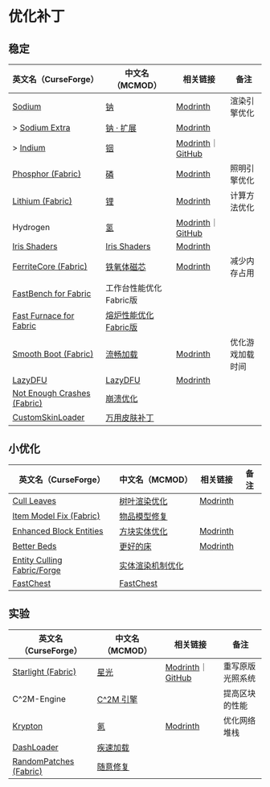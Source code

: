 # 优化补丁

## 稳定

| 英文名（CurseForge）                                                                            | 中文名（MCMOD）                                              | 相关链接                                                                                                    | 备注             |
| ----------------------------------------------------------------------------------------------- | ------------------------------------------------------------ | ----------------------------------------------------------------------------------------------------------- | ---------------- |
| [Sodium](https://www.curseforge.com/minecraft/mc-mods/sodium)                                   | [钠](https://www.mcmod.cn/class/2785.html)                   | [Modrinth](https://www.modrinth.com/mod/sodium)                                                             | 渲染引擎优化     |
| > [Sodium Extra](https://www.curseforge.com/minecraft/mc-mods/sodium-extra)                     | [钠 · 扩展](https://www.mcmod.cn/class/3701.html)            | [Modrinth](https://www.modrinth.com/mod/sodium-extra)                                                       |                  |
| > [Indium](https://www.curseforge.com/minecraft/mc-mods/indium)                                 | [铟](https://www.mcmod.cn/class/3413.html)                   | [Modrinth](https://www.modrinth.com/mod/indium)｜[GitHub](https://github.com/comp500/Indium)                |                  |
| [Phosphor (Fabric)](https://www.curseforge.com/minecraft/mc-mods/phosphor)                      | [磷](https://www.mcmod.cn/class/1766.html)                   | [Modrinth](https://www.modrinth.com/mod/phosphor)                                                           | 照明引擎优化     |
| [Lithium (Fabric)](https://www.curseforge.com/minecraft/mc-mods/lithium)                        | [锂](https://www.mcmod.cn/class/2292.html)                   | [Modrinth](https://www.modrinth.com/mod/lithium)                                                            | 计算方法优化     |
| Hydrogen                                                                                        | [氢](https://www.mcmod.cn/class/3406.html)                   | [Modrinth](https://www.modrinth.com/mod/hydrogen)｜[GitHub](https://github.com/jellysquid3/hydrogen-fabric) |                  |
| [Iris Shaders](https://www.curseforge.com/minecraft/mc-mods/irisshaders)                        | [Iris Shaders](https://www.mcmod.cn/class/3697.html)         | [Modrinth](https://www.modrinth.com/mod/iris)                                                               |                  |
| [FerriteCore (Fabric)](https://www.curseforge.com/minecraft/mc-mods/ferritecore-fabric)         | [铁氧体磁芯](https://www.mcmod.cn/class/3888.html)           | [Modrinth](https://www.modrinth.com/mod/ferrite-core)                                                       | 减少内存占用     |
| [FastBench for Fabric](https://www.curseforge.com/minecraft/mc-mods/fastbench-for-fabric)       | 工作台性能优化Fabric版                                       |                                                                                                             |                  |
| [Fast Furnace for Fabric](https://www.curseforge.com/minecraft/mc-mods/fast-furnace-for-fabric) | [熔炉性能优化Fabric版](https://www.mcmod.cn/class/3079.html) |                                                                                                             |                  |
| [Smooth Boot (Fabric)](https://www.curseforge.com/minecraft/mc-mods/smooth-boot)                | [流畅加载](https://www.mcmod.cn/class/3422.html)             | [Modrinth](https://www.modrinth.com/mod/smoothboot-fabric)                                                  | 优化游戏加载时间 |
| [LazyDFU](https://www.curseforge.com/minecraft/mc-mods/lazydfu)                                 | [LazyDFU](https://www.mcmod.cn/class/3407.html)              | [Modrinth](https://www.modrinth.com/mod/lazydfu)                                                            |                  |
| [Not Enough Crashes (Fabric)](https://www.curseforge.com/minecraft/mc-mods/not-enough-crashes)  | [崩溃优化](https://www.mcmod.cn/class/2441.html)             |                                                                                                             |                  |
| [CustomSkinLoader](https://www.curseforge.com/minecraft/mc-mods/customskinloader)               | [万用皮肤补丁](https://www.mcmod.cn/class/883.html)          |                                                                                                             |                  |

## 小优化

| 英文名（CurseForge）                                                                            | 中文名（MCMOD）                                          | 相关链接                                             | 备注 |
| ----------------------------------------------------------------------------------------------- | -------------------------------------------------------- | ---------------------------------------------------- | ---- |
| [Cull Leaves](https://www.curseforge.com/minecraft/mc-mods/cull-leaves)                         | [树叶渲染优化](https://www.mcmod.cn/class/4414.html)     | [Modrinth](https://www.modrinth.com/mod/cull-leaves) |      |
| [Item Model Fix (Fabric)](https://www.curseforge.com/minecraft/mc-mods/item-model-fix)          | [物品模型修复](https://www.mcmod.cn/class/3845.html)     |                                                      |      |
| [Enhanced Block Entities](https://www.curseforge.com/minecraft/mc-mods/enhanced-block-entities) | [方块实体优化](https://www.mcmod.cn/class/3632.html)     | [Modrinth](https://www.modrinth.com/mod/ebe)         |      |
| [Better Beds](https://www.curseforge.com/minecraft/mc-mods/better-beds)                         | [更好的床](https://www.mcmod.cn/class/4356.html)         | [Modrinth](https://www.modrinth.com/mod/better-beds) |      |
| [Entity Culling Fabric/Forge](https://www.curseforge.com/minecraft/mc-mods/entityculling)       | [实体渲染机制优化](https://www.mcmod.cn/class/3629.html) |                                                      |      |
| [FastChest](https://www.curseforge.com/minecraft/mc-mods/fastchest)                             | [FastChest](https://www.mcmod.cn/class/4655.html)        |                                                      |      |

## 实验

| 英文名（CurseForge）                                                                        | 中文名（MCMOD）                                   | 相关链接                                                                                                      | 备注             |
| ------------------------------------------------------------------------------------------- | ------------------------------------------------- | ------------------------------------------------------------------------------------------------------------- | ---------------- |
| [Starlight (Fabric)](https://www.curseforge.com/minecraft/mc-mods/starlight)                | [星光](https://www.mcmod.cn/class/3303.html)      | [Modrinth](https://modrinth.com/mod/starlight)｜[GitHub](https://github.com/Spottedleaf/Starlight/tree/forge) | 重写原版光照系统 |
| C^2M-Engine                                                                                 | [C^2M 引擎](https://www.mcmod.cn/class/3511.html) |                                                                                                               | 提高区块的性能   |
| [Krypton](https://www.curseforge.com/minecraft/mc-mods/krypton)                             | [氪](https://www.mcmod.cn/class/3399.html)        | [Modrinth](https://www.modrinth.com/mod/krypton)                                                              | 优化网络堆栈     |
| [DashLoader](https://www.curseforge.com/minecraft/mc-mods/dashloader)                       | [疾速加载](https://www.mcmod.cn/class/3841.html)  |                                                                                                               |                  |
| [RandomPatches (Fabric)](https://www.curseforge.com/minecraft/mc-mods/randompatches-fabric) | [随意修复](https://www.mcmod.cn/class/2253.html)  |                                                                                                               |                  |
